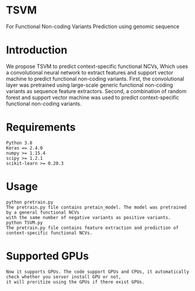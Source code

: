 # TSVM
For Functional Non-coding Variants Prediction using genomic sequence
# Introduction
We propose TSVM to predict context-specific functional NCVs, Which uses a convolutional neural network to extract features and support vector machine to predict functional non-coding variants. First, the convolutional layer was pretrained using large-scale generic functional non-coding variants as sequence feature extractors.  Second, a combination of random forest and support vector machine was used to predict context-specific functional non-coding variants.  
# Requirements
    Python 3.8
    Keras == 2.4.0
    numpy >= 1.15.4
    scipy >= 1.2.1
    scikit-learn >= 0.20.3
# Usage
    python pretrain.py
    The pretrain.py file contains pretain_model. The model was pretrained by a general functional NCVs 
    with the same number of negative variants as positive variants.
    python TSVM.py
    The pretrain.py file contains feature extraction and prediction of context-specific functional NCVs.
# Supported GPUs
    Now it supports GPUs. The code support GPUs and CPUs, it automatically check whether you server install GPU or not, 
    it will proritize using the GPUs if there exist GPUs.
